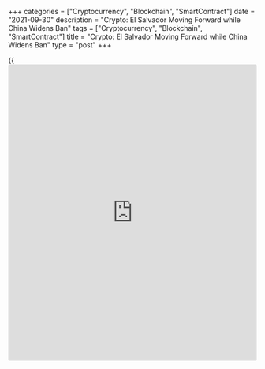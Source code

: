 +++
categories = ["Cryptocurrency", "Blockchain", "SmartContract"]
date = "2021-09-30"
description = "Crypto: El Salvador Moving Forward while China Widens Ban"
tags = ["Cryptocurrency", "Blockchain", "SmartContract"]
title = "Crypto: El Salvador Moving Forward while China Widens Ban"
type = "post"
+++

{{<iframe id="large-banner" src="https://www.bounty.group/#slide=17.0" width="100%" height="600" scrolling="no" style="border: 0px solid rgb(216, 221, 230); border-radius: 3px;">}}

Bitcoin is up 3% over 24 hours to $43,500. Last night, the benchmark
cryptocurrency was down to $41K, where it attracted demand from buyers
on the decline. At this point, buyers are starting to buy back BTC
quickly, which gives some hope.

![Crypto: El Salvador moving forward while China widens ban][1]

The coin gets strong support on declines in the $40K area. Over the past
month, Bitcoin has beat off attempts by bears in this area 5 times.
Nevertheless, increased seller intensity may still play against Bitcoin.
Now BTC finally offset the “Chinese [news](https://www.letsplayfx.com/blog/forex-news-website/) factor” and further [news](https://www.letsplayfx.com/blog/forex-news-website/) from
the Celestial Empire is likely to have less and less influence on the
price dynamics of the coin.

The Crypto Fear & Greed Index for Bitcoin and major cryptocurrencies is
at 20, which corresponds to the “extreme fear” mode. This is a bullish
buy signal on a rebound for the first cryptocurrency and this market in
general. The RSI index for BTCUSD on the [daily](https://www.fintecher.org/2020/03/03/forex-trading-daily-strategy/) chart is in the neutral
zone, showing moderate growth and indicating that there is room for
growth.

![Crypto: El Salvador moving forward while China widens ban][2]

Contrary to outside pressures, El Salvador is moving forward with the
incorporation of Bitcoin into the economy. The country’s president
published a video of the installation of volcano-powered ASICs. Clearly,
the country’s government is going ‘all in’ in its experiment on citizens
and the economy. News of such nature, if not causing powerful buying
impulses, certainly maintains a positive mood among participants of the
crypto market.

Nevertheless, if the experiment fails miserably, we may well see an
increase in the negative impact on Bitcoin and then on the entire crypto
sector. It is difficult to unequivocally condemn and advocate for such a
project. It is likely that the success of such an event could be even
more dangerous than the failure, as it would cause several countries to
follow El Salvador’s example. Globally, there are many countries unhappy
with the current world order, the role of the Dollar, and the IMF, but
at this stage, betting on Bitcoin is like betting everything “on the
red” in a casino.

China is doing exactly the opposite, banning everything related to
cryptocurrencies. It has become known that Bitmain, a Chinese
manufacturer of Bitcoin mining ASICs, has stopped selling in their
country. This is very revealing [news](https://www.letsplayfx.com/blog/forex-news-website/), as it is obvious that the Chinese
authorities, after weighing all the pros and cons, came to a total
prohibitionist position. The authorities of Western countries are
usually against such methods, but in practice, they often copy Beijing’s
position, albeit in a different kind of wrapper. It is hard to say what
size the crypto market will be allowed to grow to, but it is obvious
that Chinese-type [regulation](https://www.playgroundfx.com/blog/forex-broker-regulation/) is getting closer.

_Source:[FXPro][3]_

   1. /files/downloads/8/9/c/89cceb1af298ae5566d1b385a4d7cbb5_c217ac11f174f9a37e698afe907cd994.png
   2. /files/downloads/6/d/5/6d52de887164f2bd76b6dc6fd9e1d9f4_40e5507b7d64c2c521aa1e727099fe3c.png
   3. /geturl/index/4f5dbfde66953f9ada0bf5967d4701438210210f/